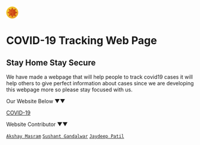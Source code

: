 ![](https://raw.githubusercontent.com/TutorialsAndroid/covid.github.io/master/assets/covid.png) 

# COVID-19 Tracking Web Page

## Stay Home Stay Secure

We have made a webpage that will help people to track covid19 cases it will help others to give perfect information about cases since
we are developing this webpage more so please stay focused with us.

Our Website Below ▼▼

[COVID-19](https://tutorialsandroid.github.io/covid.github.io/)

Website Contributor ▼▼

[`Akshay Masram`](https://www.instagram.com/codernash/)
[`Sushant Gandalwar`](https://www.instagram.com/____sushantgandalwar____/)
[`Jaydeep Patil`](https://www.instagram.com/jaydeeppatil_3580/)
